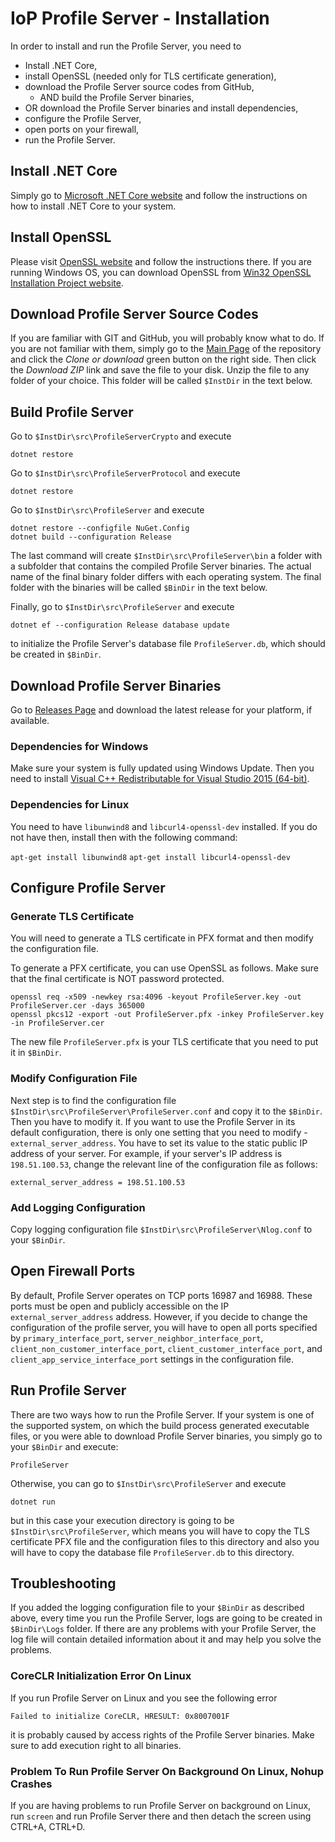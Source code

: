 # IoP Profile Server - Installation

In order to install and run the Profile Server, you need to 

 * Install .NET Core,
 * install OpenSSL (needed only for TLS certificate generation),
 * download the Profile Server source codes from GitHub,
   * AND build the Profile Server binaries,
 * OR download the Profile Server binaries and install dependencies,
 * configure the Profile Server,
 * open ports on your firewall,
 * run the Profile Server.


## Install .NET Core

Simply go to [Microsoft .NET Core website](https://www.microsoft.com/net/core) and follow the instructions on how to install .NET Core to your system.


## Install OpenSSL

Please visit [OpenSSL website](https://www.openssl.org/) and follow the instructions there. If you are running Windows OS, you can download OpenSSL from 
[Win32 OpenSSL Installation Project website](https://slproweb.com/products/Win32OpenSSL.html).


## Download Profile Server Source Codes

If you are familiar with GIT and GitHub, you will probably know what to do.
If you are not familiar with them, simply go to the [Main Page](https://github.com/Fermat-ORG/iop-profile-server/) of the repository and click the *Clone or download* green button 
on the right side. Then click the *Download ZIP* link and save the file to your disk. Unzip the file to any folder of your choice. This folder will be called `$InstDir` in the text below.


## Build Profile Server

Go to `$InstDir\src\ProfileServerCrypto` and execute 

```
dotnet restore
```

Go to `$InstDir\src\ProfileServerProtocol` and execute 

```
dotnet restore
```

Go to `$InstDir\src\ProfileServer` and execute 

```
dotnet restore --configfile NuGet.Config
dotnet build --configuration Release
```

The last command will create `$InstDir\src\ProfileServer\bin` a folder with a subfolder that contains the compiled Profile Server binaries. The actual name of the final binary folder 
differs with each operating system. The final folder with the binaries will be called `$BinDir` in the text below. 

Finally, go to `$InstDir\src\ProfileServer` and execute 

```
dotnet ef --configuration Release database update
```

to initialize the Profile Server's database file `ProfileServer.db`, which should be created in `$BinDir`.


## Download Profile Server Binaries

Go to [Releases Page](https://github.com/Fermat-ORG/iop-profile-server/releases) and download the latest release for your platform, if available.


### Dependencies for Windows 

Make sure your system is fully updated using Windows Update. Then you need to install [Visual C++ Redistributable for Visual Studio 2015 (64-bit)](https://www.microsoft.com/en-gb/download/details.aspx?id=48145).


### Dependencies for Linux

You need to have `libunwind8` and `libcurl4-openssl-dev` installed. If you do not have then, install then with the following command:

`apt-get install libunwind8`
`apt-get install libcurl4-openssl-dev`


## Configure Profile Server

### Generate TLS Certificate
You will need to generate a TLS certificate in PFX format and then modify the configuration file.

To generate a PFX certificate, you can use OpenSSL as follows. Make sure that the final certificate is NOT password protected.
```
openssl req -x509 -newkey rsa:4096 -keyout ProfileServer.key -out ProfileServer.cer -days 365000
openssl pkcs12 -export -out ProfileServer.pfx -inkey ProfileServer.key -in ProfileServer.cer
```

The new file `ProfileServer.pfx` is your TLS certificate that you need to put it in `$BinDir`.


### Modify Configuration File

Next step is to find the configuration file `$InstDir\src\ProfileServer\ProfileServer.conf` and copy it to the `$BinDir`. Then you have to modify it.
If you want to use the Profile Server in its default configuration, there is only one setting that you need to modify - `external_server_address`. 
You have to set its value to the static public IP address of your server. For example, if your server's IP address is `198.51.100.53`, change the relevant line of the configuration file as follows:

```
external_server_address = 198.51.100.53
```


### Add Logging Configuration

Copy logging configuration file `$InstDir\src\ProfileServer\Nlog.conf` to your `$BinDir`.


## Open Firewall Ports 

By default, Profile Server operates on TCP ports 16987 and 16988. These ports must be open and publicly accessible on the IP `external_server_address` address. However, if you decide to change the configuration 
of the profile server, you will have to open all ports specified by `primary_interface_port`, `server_neighbor_interface_port`, `client_non_customer_interface_port`, `client_customer_interface_port`, 
and `client_app_service_interface_port` settings in the configuration file.


## Run Profile Server

There are two ways how to run the Profile Server. If your system is one of the supported system, on which the build process generated executable files, or you were able to download Profile Server binaries, 
you simply go to your `$BinDir` and execute:

```
ProfileServer
```

Otherwise, you can go to `$InstDir\src\ProfileServer` and execute

```
dotnet run
```

but in this case your execution directory is going to be `$InstDir\src\ProfileServer`, which means you will have to copy the TLS certificate PFX file and the configuration files to this directory and also you 
will have to copy the database file `ProfileServer.db` to this directory. 


## Troubleshooting

If you added the logging configuration file to your `$BinDir` as described above, every time you run the Profile Server, logs are going to be created in `$BinDir\Logs` folder. If there are any problems 
with your Profile Server, the log file will contain detailed information about it and may help you solve the problems.


### CoreCLR Initialization Error On Linux

If you run Profile Server on Linux and you see the following error

```
Failed to initialize CoreCLR, HRESULT: 0x8007001F
```
 
it is probably caused by access rights of the Profile Server binaries. Make sure to add execution right to all binaries.


### Problem To Run Profile Server On Background On Linux, Nohup Crashes

If you are having problems to run Profile Server on background on Linux, run `screen` and run Profile Server there and then detach the screen using CTRL+A, CTRL+D.
